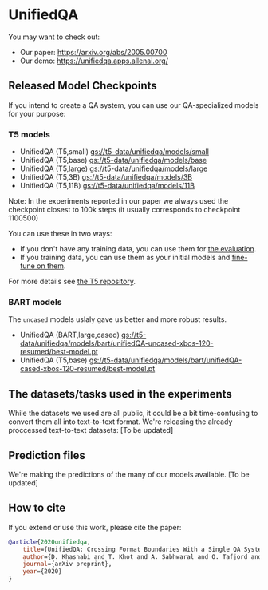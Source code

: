 # UnifiedQA


You may want to check out: 
 - Our paper: https://arxiv.org/abs/2005.00700
 - Our demo: https://unifiedqa.apps.allenai.org/


## Released Model Checkpoints

If you intend to create a QA system, you can use our QA-specialized models for your purpose: 


### T5 models 
 - UnifiedQA (T5,small) [gs://t5-data/unifiedqa/models/small](https://console.cloud.google.com/storage/browser/unifiedqa/models/small)  
 - UnifiedQA (T5,base) [gs://t5-data/unifiedqa/models/base](https://console.cloud.google.com/storage/browser/unifiedqa/models/base)
 - UnifiedQA (T5,large) [gs://t5-data/unifiedqa/models/large](https://console.cloud.google.com/storage/browser/unifiedqa/models/large)
 - UnifiedQA (T5,3B) [gs://t5-data/unifiedqa/models/3B](https://console.cloud.google.com/storage/browser/unifiedqa/models/3B)
 - UnifiedQA (T5,11B) [gs://t5-data/unifiedqa/models/11B](https://console.cloud.google.com/storage/browser/unifiedqa/models/11B)

Note: In the experiments reported in our paper we always used the checkpoint closest to 100k steps (it usually corresponds to checkpoint 1100500) 

You can use these in two ways: 
- If you don't have any training data, you can use them for [the evaluation](https://github.com/google-research/text-to-text-transfer-transformer#eval). 
- If you training data, you can use them as your initial models and [fine-tune on them](https://github.com/google-research/text-to-text-transfer-transformer#fine-tuning).

For more details see [the T5 repository](https://github.com/google-research/text-to-text-transfer-transformer). 

### BART models 
The `uncased` models uslaly gave us better and more robust results. 

 - UnifiedQA (BART,large,cased) [gs://t5-data/unifiedqa/models/bart/unifiedQA-uncased-xbos-120-resumed/best-model.pt](https://console.cloud.google.com/storage/browser/unifiedqa/models/bart/unifiedQA-uncased-xbos-120-resumed/best-model.pt)  
 - UnifiedQA (T5,base) [gs://t5-data/unifiedqa/models/bart/unifiedQA-cased-xbos-120-resumed/best-model.pt](https://console.cloud.google.com/storage/browser/unifiedqa/models/bart/unifiedQA-cased-xbos-120-resumed/best-model.pt)


## The datasets/tasks used in the experiments
While the datasets we used are all public, it could be a bit time-confusing to convert them all into text-to-text format. We're releasing the already proccessed text-to-text datasets: 
[To be updated]

## Prediction files 
We're making the predictions of the many of our models available. 
[To be updated]

## How to cite

If you extend or use this work, please cite the paper: 
```bibtex
@article{2020unifiedqa,
    title={UnifiedQA: Crossing Format Boundaries With a Single QA System},
    author={D. Khashabi and T. Khot and A. Sabhwaral and O. Tafjord and P. Clark and H. Hajishirzi},
    journal={arXiv preprint},
    year={2020}
}
```

